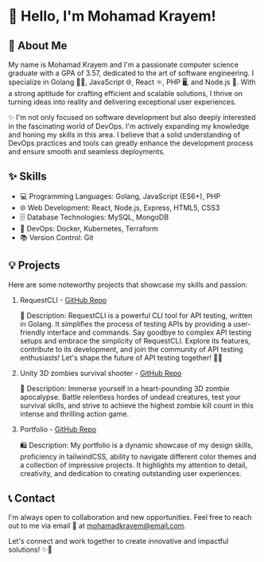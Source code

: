 # 👋 Hello, I'm Mohamad Krayem!

## 🚀 About Me

My name is Mohamad Krayem and I'm a passionate computer science graduate with a GPA of 3.57, dedicated to the art of software engineering. I specialize in Golang 🐱‍💻, JavaScript 🌐, React ⚛️, PHP 🖥️, and Node.js 🚀. With a strong aptitude for crafting efficient and scalable solutions, I thrive on turning ideas into reality and delivering exceptional user experiences.

✨ I'm not only focused on software development but also deeply interested in the fascinating world of DevOps. I'm actively expanding my knowledge and honing my skills in this area. I believe that a solid understanding of DevOps practices and tools can greatly enhance the development process and ensure smooth and seamless deployments.

## ✨ Skills

- 💻 Programming Languages: Golang, JavaScript (ES6+), PHP
- 🌐 Web Development: React, Node.js, Express, HTML5, CSS3
- 🗄️ Database Technologies: MySQL, MongoDB
- 🚀 DevOps: Docker, Kubernetes, Terraform
- 📚 Version Control: Git

## 💡 Projects

Here are some noteworthy projects that showcase my skills and passion:

1. RequestCLI - [GitHub Repo](https://github.com/mohamadkrayem/requestcli)

   📝 Description: RequestCLI is a powerful CLI tool for API testing, written in Golang. It simplifies the process of testing APIs by providing a user-friendly interface and commands. Say goodbye to complex API testing setups and embrace the simplicity of RequestCLI. Explore its features, contribute to its development, and join the community of API testing enthusiasts! Let's shape the future of API testing together! 🚀✨

2. Unity 3D zombies survival shooter - [GitHub Repo](https://github.com/mohamadKrayem/3D_zombie_survival_shooter)

   🚀 Description: Immerse yourself in a heart-pounding 3D zombie apocalypse. Battle relentless hordes of undead creatures, test your survival skills, and strive to achieve the highest zombie kill count in this intense and thrilling action game.

3. Portfolio - [GitHub Repo](https://github.com/yourusername/portfolio)

   🛍️ Description: My portfolio is a dynamic showcase of my design skills, proficiency in tailwindCSS, ability to navigate different color themes and a collection of impressive projects. It highlights my attention to detail, creativity, and dedication to creating outstanding user experiences.

<!-- ## 🤝 Contributions

I actively contribute to the developer community, sharing my knowledge and collaborating on exciting open-source projects. Here are some of my notable contributions:

- [Contribution 1](https://github.com/project-x/contribution-1)
- [Contribution 2](https://github.com/project-y/contribution-2) -->

## 📞 Contact

I'm always open to collaboration and new opportunities. Feel free to reach out to me via email 📧 at [mohamadkrayem@email.com](mailto:mohamadkrayem@email.com).

Let's connect and work together to create innovative and impactful solutions! ✨🚀

<!---
mohamadKrayem/mohamadKrayem is a ✨ special ✨ repository because its `README.md` (this file) appears on your GitHub profile.
You can click the Preview link to take a look at your changes.
--->
